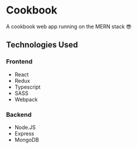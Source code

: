 # Cookbook
A cookbook web app running on the MERN stack 😎
## Technologies Used
### Frontend
* React
* Redux
* Typescript
* SASS
* Webpack
### Backend
* Node.JS
* Express
* MongoDB
